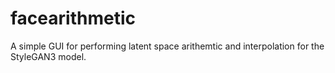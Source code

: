 # facearithmetic
A simple GUI for performing latent space arithemtic and interpolation for the StyleGAN3 model.
